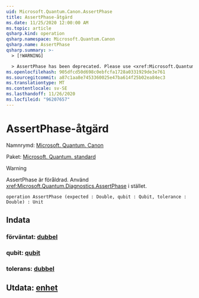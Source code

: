 ```yaml
---
uid: Microsoft.Quantum.Canon.AssertPhase
title: AssertPhase-åtgärd
ms.date: 11/25/2020 12:00:00 AM
ms.topic: article
qsharp.kind: operation
qsharp.namespace: Microsoft.Quantum.Canon
qsharp.name: AssertPhase
qsharp.summary: >-
  > [!WARNING]

  > AssertPhase has been deprecated. Please use <xref:Microsoft.Quantum.Diagnostics.AssertPhase> instead.
ms.openlocfilehash: 905dfcd50d698c0ebfcfa1728a0331929de3e761
ms.sourcegitcommit: a87c1aa8e7453360025e47ba614f25b02ea84ec3
ms.translationtype: MT
ms.contentlocale: sv-SE
ms.lasthandoff: 11/26/2020
ms.locfileid: "96207657"
---
```

# <a name="assertphase-operation"></a>AssertPhase-åtgärd

Namnrymd: [Microsoft. Quantum. Canon](xref:Microsoft.Quantum.Canon)

Paket: [Microsoft. Quantum. standard](https://nuget.org/packages/Microsoft.Quantum.Standard)


> [!WARNING]
> AssertPhase är föråldrad. Använd <xref:Microsoft.Quantum.Diagnostics.AssertPhase> i stället.



```qsharp
operation AssertPhase (expected : Double, qubit : Qubit, tolerance : Double) : Unit
```


## <a name="input"></a>Indata

### <a name="expected--double"></a>förväntat: [dubbel](xref:microsoft.quantum.lang-ref.double)




### <a name="qubit--qubit"></a>qubit: [qubit](xref:microsoft.quantum.lang-ref.qubit)




### <a name="tolerance--double"></a>tolerans: [dubbel](xref:microsoft.quantum.lang-ref.double)





## <a name="output--unit"></a>Utdata: [enhet](xref:microsoft.quantum.lang-ref.unit)


